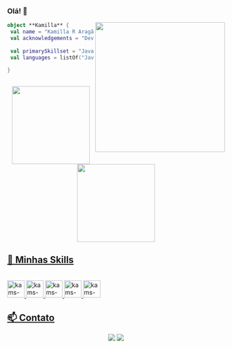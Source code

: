 ### Olá! 👋


<img align="right" width="300" src="https://i2.wp.com/allhtaccess.info/wp-content/uploads/2018/03/programming.gif?fit=1281%2C716&ssl=1" />

```kotlin
object **Kamilla** {
 val name = "Kamilla R Aragão"
 val acknowledgements = "Dev Front-End"
 
 val primarySkillset = "JavaScript"
 val languages = listOf("JavaScript", "React") 

}
```
##

 <div align="center">
  <a href="https://github.com/KamillaAragao">
  <img  height = "180em" src = "https://github-readme-stats.vercel.app/api?username=KamillaAragao&show_icons=true&theme=gotham&include_all_commits=true&count_private=true"/>
  <img  height = "180em" src = "https://github-readme-stats.vercel.app/api/top-langs/?username=KamillaAragao&layout=compact&langs_count=4&theme=gotham"/>
 </div>

  
## 🚀 Minhas Skills  
  
<div style = "display: inline_block"> <br>
  <img  aligh="center" alt="kams-html" height="40" width="40" src="https://cdn.jsdelivr.net/gh/devicons/devicon/icons/html5/html5-original.svg"/>
  <img  aligh="center" alt="kams-css" height="40" width="40" src="https://cdn.jsdelivr.net/gh/devicons/devicon/icons/css3/css3-original.svg"/>
  <img  aligh="center" alt="kams-js" height="40" width="40" src="https://cdn.jsdelivr.net/gh/devicons/devicon/icons/javascript/javascript-original.svg"/>
  <img  aligh="center" alt="kams-react" height="40" width="40" src="https://cdn.jsdelivr.net/gh/devicons/devicon/icons/react/react-original.svg"/>
  <img  aligh="center" alt="kams-git" height="40" width="40" src="https://cdn.jsdelivr.net/gh/devicons/devicon/icons/git/git-original.svg"/>
</div>


  
## 📫 Contato
  <div align="center">
    <a href="https://www.linkedin.com/in/kamilla-aragao/" target="_blank"> <img src = "https://img.shields.io/badge/LinkedIn-0077B5?style=for-the-badge&logo=linkedin&logoColor=white" target =" _ blank "></a>
    <a href="mailto:kamilla.r.aragao@gmail.com" target="_blank"> <img src = "https://img.shields.io/badge/-Gmail-%23333?style=for-the-badge&logo=gmail&logoColor=white" target = "_ blank"></a>
    
    
